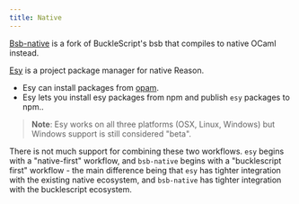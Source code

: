 ```yaml
---
title: Native
---
```


[Bsb-native](https://github.com/bsansouci/bsb-native) is a fork of BuckleScript's bsb that compiles to native OCaml instead.

[Esy](https://esy.sh) is a project package manager for native Reason.
- Esy can install packages from [opam](https://opam.ocaml.org/packages/).
- Esy lets you install esy packages from npm and publish `esy` packages to npm..

> **Note**: Esy works on all three platforms (OSX, Linux, Windows) but Windows support is still
> considered "beta".

There is not much support for combining these two workflows. `esy` begins with a "native-first" workflow, and `bsb-native` begins with a "bucklescript first" workflow - the main difference being that `esy` has tighter integration with the existing native ecosystem, and `bsb-native` has tighter integration with the bucklescript ecosystem.
